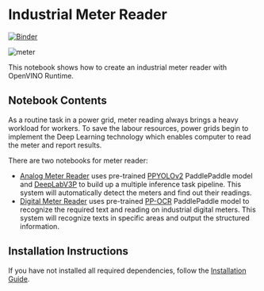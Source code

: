 # Industrial Meter Reader

[![Binder](https://mybinder.org/badge_logo.svg)](https://mybinder.org/v2/gh/openvinotoolkit/openvino_notebooks/HEAD?labpath=notebooks%2F203-meter-reader%2F203-meter-reader.ipynb)

![meter](https://user-images.githubusercontent.com/83450930/241712412-f0ab83b2-27a8-43c7-ac76-8432b9a1bac2.png)

This notebook shows how to create an industrial meter reader with OpenVINO Runtime.

## Notebook Contents

As a routine task in a power grid, meter reading always brings a heavy workload for workers. To save the labour resources, power grids begin to implement the Deep Learning technology which enables computer to read the meter and report results.

There are two notebooks for meter reader:
- [Analog Meter Reader](203-meter-reader.ipynb) uses pre-trained [PPYOLOv2](https://github.com/PaddlePaddle/PaddleDetection/tree/release/2.4/configs/ppyolo) PaddlePaddle model and [DeepLabV3P](https://github.com/PaddlePaddle/PaddleSeg/tree/release/2.5/configs/deeplabv3p) to build up a multiple inference task pipeline. This system will automatically detect the meters and find out their readings.
- [Digital Meter Reader](203-meter-reader-digital.ipynb) uses pre-trained [PP-OCR](https://github.com/PaddlePaddle/PaddleOCR) PaddlePaddle model to recognize the required text and reading on industrial digital meters. This system will recognize texts in specific areas and output the structured information.

## Installation Instructions

If you have not installed all required dependencies, follow the [Installation Guide](../../README.md).
